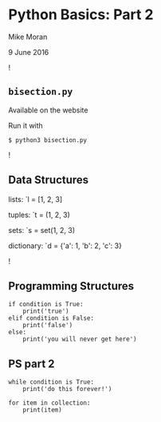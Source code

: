 
# Python Basics: Part 2

Mike Moran

9 June 2016

!

## `bisection.py`

Available on the website

Run it with
```
$ python3 bisection.py
```

!

## Data Structures

lists: `l = [1, 2, 3]

tuples: `t = (1, 2, 3)

sets: `s = set(1, 2, 3)

dictionary: `d = {'a': 1, 'b': 2, 'c': 3}

!

## Programming Structures

```
if condition is True:
    print('true')
elif condition is False:
    print('false')
else:
    print('you will never get here')
```

## PS part 2

```
while condition is True:
    print('do this forever!')

for item in collection:
    print(item)
```

